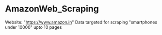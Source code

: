 # AmazonWeb_Scraping
Website: "https://www.amazon.in"
Data targeted for scraping "smartphones under 10000" upto 10 pages
